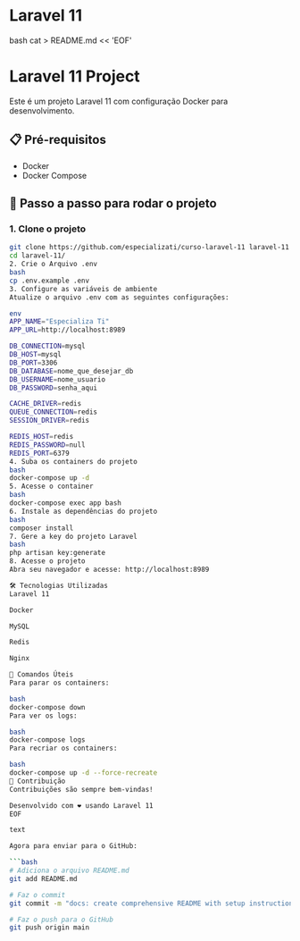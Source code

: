 # Laravel 11

bash
cat > README.md << 'EOF'
# Laravel 11 Project

Este é um projeto Laravel 11 com configuração Docker para desenvolvimento.

## 📋 Pré-requisitos

- Docker
- Docker Compose

## 🚀 Passo a passo para rodar o projeto

### 1. Clone o projeto
```bash
git clone https://github.com/especializati/curso-laravel-11 laravel-11
cd laravel-11/
2. Crie o Arquivo .env
bash
cp .env.example .env
3. Configure as variáveis de ambiente
Atualize o arquivo .env com as seguintes configurações:

env
APP_NAME="Especializa Ti"
APP_URL=http://localhost:8989

DB_CONNECTION=mysql
DB_HOST=mysql
DB_PORT=3306
DB_DATABASE=nome_que_desejar_db
DB_USERNAME=nome_usuario
DB_PASSWORD=senha_aqui

CACHE_DRIVER=redis
QUEUE_CONNECTION=redis
SESSION_DRIVER=redis

REDIS_HOST=redis
REDIS_PASSWORD=null
REDIS_PORT=6379
4. Suba os containers do projeto
bash
docker-compose up -d
5. Acesse o container
bash
docker-compose exec app bash
6. Instale as dependências do projeto
bash
composer install
7. Gere a key do projeto Laravel
bash
php artisan key:generate
8. Acesse o projeto
Abra seu navegador e acesse: http://localhost:8989

🛠️ Tecnologias Utilizadas
Laravel 11

Docker

MySQL

Redis

Nginx

📝 Comandos Úteis
Para parar os containers:

bash
docker-compose down
Para ver os logs:

bash
docker-compose logs
Para recriar os containers:

bash
docker-compose up -d --force-recreate
🤝 Contribuição
Contribuições são sempre bem-vindas!

Desenvolvido com ❤️ usando Laravel 11
EOF

text

Agora para enviar para o GitHub:

```bash
# Adiciona o arquivo README.md
git add README.md

# Faz o commit
git commit -m "docs: create comprehensive README with setup instructions"

# Faz o push para o GitHub
git push origin main
